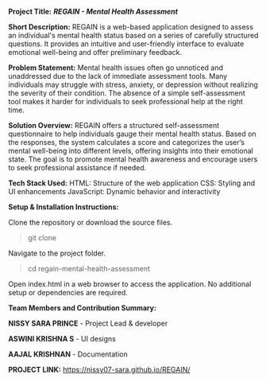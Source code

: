 **Project Title:**
_**REGAIN - Mental Health Assessment**_

**Short Description:**
REGAIN is a web-based application designed to assess an individual's mental health status based on a series of carefully structured questions. It provides an intuitive and user-friendly interface to evaluate emotional well-being and offer preliminary feedback.

**Problem Statement:**
Mental health issues often go unnoticed and unaddressed due to the lack of immediate assessment tools. Many individuals may struggle with stress, anxiety, or depression without realizing the severity of their condition. The absence of a simple self-assessment tool makes it harder for individuals to seek professional help at the right time.

**Solution Overview:**
REGAIN offers a structured self-assessment questionnaire to help individuals gauge their mental health status. Based on the responses, the system calculates a score and categorizes the user’s mental well-being into different levels, offering insights into their emotional state. The goal is to promote mental health awareness and encourage users to seek professional assistance if needed.

**Tech Stack Used:**
HTML: Structure of the web application
CSS: Styling and UI enhancements
JavaScript: Dynamic behavior and interactivity

**Setup & Installation Instructions:**

Clone the repository or download the source files.
> git clone <repository-url>

Navigate to the project folder.
> cd regain-mental-health-assessment

Open index.html in a web browser to access the application.
No additional setup or dependencies are required.

**Team Members and Contribution Summary:**

**NISSY SARA PRINCE** - Project Lead & developer

**ASWINI KRISHNA S** - UI designs

**AAJAL KRISHNAN** - Documentation

**PROJECT LINK:** https://nissy07-sara.github.io/REGAIN/



